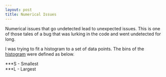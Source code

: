 ```yaml
---
layout: post
title: Numerical Issues
---
```


Numerical issues that go undetected lead to unexpected issues. This is one of those tales of a bug that was lurking in the code and went undetected for long.

I was trying to fit a histogram to a set of data points. The bins of the [histogram](https://en.wikipedia.org/wiki/Histogram) were defined as below.

***S - Smallest  
***L - Largest  
  

